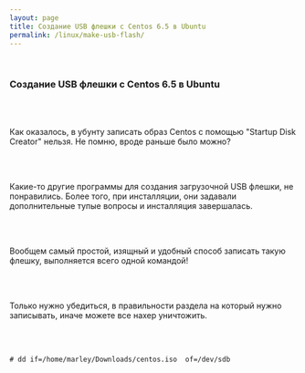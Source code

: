 ```yaml
---
layout: page
title: Создание USB флешки с Centos 6.5 в Ubuntu
permalink: /linux/make-usb-flash/
---
```

<br/>

### Создание USB флешки с Centos 6.5 в Ubuntu

<br/><br/>

<p>

Как оказалось, в убунту записать образ Centos с помощью "Startup Disk Creator" нельзя. Не помню, вроде раньше было можно?

<br/><br/>

Какие-то другие программы для создания загрузочной USB флешки, не понравились. Более того, при инсталляции, они задавали дополнительные тупые вопросы и инсталляция завершалась.

<br/><br/>

Вообщем самый простой, изящный и удобный способ записать такую флешку, выполняется всего одной командой!

<br/><br/>

Только нужно убедиться, в правильности раздела на который нужно записывать, иначе можете все нахер уничтожить.

<br/><br/>

    # dd if=/home/marley/Downloads/centos.iso  of=/dev/sdb
